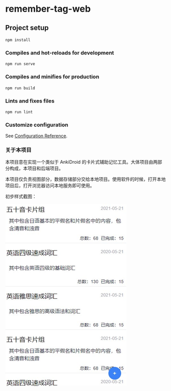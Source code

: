 # remember-tag-web

## Project setup
```
npm install
```

### Compiles and hot-reloads for development
```
npm run serve
```

### Compiles and minifies for production
```
npm run build
```

### Lints and fixes files
```
npm run lint
```

### Customize configuration
See [Configuration Reference](https://cli.vuejs.org/config/).

### 关于本项目

本项目意在实现一个类似于 AnkiDroid 的卡片式辅助记忆工具。大体项目由两部分构成，本项目和后端项目。

本项目仅负责视图部分，数据存储部分交给本地项目。使用软件的时候，打开本地项目后，打开浏览器访问本地服务即可使用。

初步样式截图：

![首页截图](./doc/imgs/index-snap-shot.jpg)